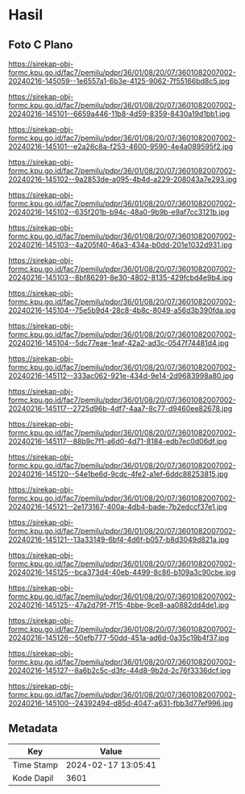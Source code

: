 # Hasil

## Foto C Plano

https://sirekap-obj-formc.kpu.go.id/fac7/pemilu/pdpr/36/01/08/20/07/3601082007002-20240216-145059--1e6557a1-6b3e-4125-9062-7f55166bd8c5.jpg

https://sirekap-obj-formc.kpu.go.id/fac7/pemilu/pdpr/36/01/08/20/07/3601082007002-20240216-145101--6659a446-11b8-4d59-8359-8430a19d1bb1.jpg

https://sirekap-obj-formc.kpu.go.id/fac7/pemilu/pdpr/36/01/08/20/07/3601082007002-20240216-145101--e2a26c8a-f253-4600-9590-4e4a089595f2.jpg

https://sirekap-obj-formc.kpu.go.id/fac7/pemilu/pdpr/36/01/08/20/07/3601082007002-20240216-145102--9a2853de-a095-4b4d-a229-208043a7e293.jpg

https://sirekap-obj-formc.kpu.go.id/fac7/pemilu/pdpr/36/01/08/20/07/3601082007002-20240216-145102--635f201b-b94c-48a0-9b9b-e9af7cc3121b.jpg

https://sirekap-obj-formc.kpu.go.id/fac7/pemilu/pdpr/36/01/08/20/07/3601082007002-20240216-145103--4a205f40-46a3-434a-b0dd-201e1032d931.jpg

https://sirekap-obj-formc.kpu.go.id/fac7/pemilu/pdpr/36/01/08/20/07/3601082007002-20240216-145103--8bf86291-8e30-4802-8135-429fcbd4e9b4.jpg

https://sirekap-obj-formc.kpu.go.id/fac7/pemilu/pdpr/36/01/08/20/07/3601082007002-20240216-145104--75e5b9d4-28c8-4b8c-8049-a56d3b390fda.jpg

https://sirekap-obj-formc.kpu.go.id/fac7/pemilu/pdpr/36/01/08/20/07/3601082007002-20240216-145104--5dc77eae-1eaf-42a2-ad3c-0547f74481d4.jpg

https://sirekap-obj-formc.kpu.go.id/fac7/pemilu/pdpr/36/01/08/20/07/3601082007002-20240216-145112--333ac062-921e-434d-9e14-2d9683998a80.jpg

https://sirekap-obj-formc.kpu.go.id/fac7/pemilu/pdpr/36/01/08/20/07/3601082007002-20240216-145117--2725d96b-4df7-4aa7-8c77-d9460ee82678.jpg

https://sirekap-obj-formc.kpu.go.id/fac7/pemilu/pdpr/36/01/08/20/07/3601082007002-20240216-145117--88b9c7f1-a6d0-4d71-8184-edb7ec0d06df.jpg

https://sirekap-obj-formc.kpu.go.id/fac7/pemilu/pdpr/36/01/08/20/07/3601082007002-20240216-145120--54e1be6d-9cdc-4fe2-a1ef-6ddc88253815.jpg

https://sirekap-obj-formc.kpu.go.id/fac7/pemilu/pdpr/36/01/08/20/07/3601082007002-20240216-145121--2e173167-400a-4db4-bade-7b2edccf37e1.jpg

https://sirekap-obj-formc.kpu.go.id/fac7/pemilu/pdpr/36/01/08/20/07/3601082007002-20240216-145121--13a33149-6bf4-4d6f-b057-b8d3049d821a.jpg

https://sirekap-obj-formc.kpu.go.id/fac7/pemilu/pdpr/36/01/08/20/07/3601082007002-20240216-145125--bca373d4-40eb-4499-8c86-b109a3c90cbe.jpg

https://sirekap-obj-formc.kpu.go.id/fac7/pemilu/pdpr/36/01/08/20/07/3601082007002-20240216-145125--47a2d79f-7f15-4bbe-9ce8-aa0882dd4de1.jpg

https://sirekap-obj-formc.kpu.go.id/fac7/pemilu/pdpr/36/01/08/20/07/3601082007002-20240216-145126--50efb777-50dd-451a-ad6d-0a35c19b4f37.jpg

https://sirekap-obj-formc.kpu.go.id/fac7/pemilu/pdpr/36/01/08/20/07/3601082007002-20240216-145127--8a6b2c5c-d3fc-44d8-9b2d-2c76f3336dcf.jpg

https://sirekap-obj-formc.kpu.go.id/fac7/pemilu/pdpr/36/01/08/20/07/3601082007002-20240216-145100--24392494-d85d-4047-a631-fbb3d77ef996.jpg


## Metadata

| Key        | Value               |
| ---------- | ------------------- |
| Time Stamp | 2024-02-17 13:05:41 |
| Kode Dapil | 3601                |



